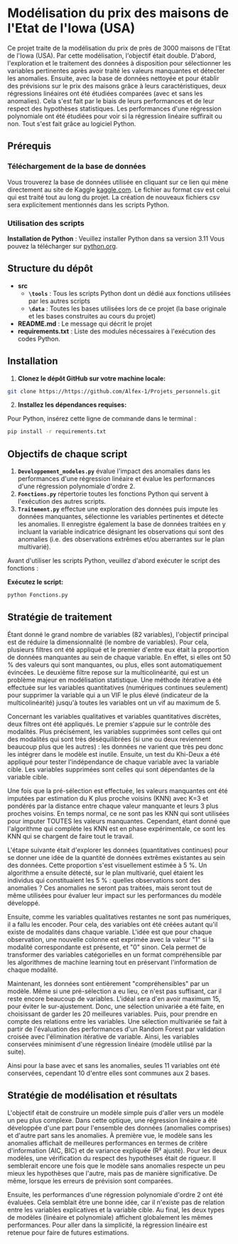# Modélisation du prix des maisons de l'Etat de l'Iowa (USA)

Ce projet traite de la modélisation du prix de près de 3000 maisons de l'Etat de l'Iowa (USA). Par cette modélisation, l'objectif était double.
D'abord, l'exploration et le traitement des données à disposition pour sélectionner les variables pertinentes après avoir traité les valeurs manquantes et détecter les anomalies.
Ensuite, avec la base de données nettoyée et pour établir des prévisions sur le prix des maisons grâce à leurs caractéristiques, deux régressions linéaires ont été étudiées comparées (avec et sans les anomalies). Cela s'est fait par le biais de leurs performances et de leur respect des hypothèses statistiques.
Les performances d'une régression polynomiale ont été étudiées pour voir si la régression linéaire suffirait ou non.
Tout s'est fait grâce au logiciel Python.

## Prérequis

### Téléchargement de la base de données

Vous trouverez la base de données utilisée en cliquant sur ce lien qui mène directement au site de Kaggle [kaggle.com](https://www.kaggle.com/datasets/marcopale/housing/data). Le fichier au format csv est celui qui est traité tout au long du projet. La création de nouveaux fichiers csv sera explicitement mentionnés dans les scripts Python.

### Utilisation des scripts

**Installation de Python** : Veuillez installer Python dans sa version 3.11 Vous pouvez la télécharger  sur [python.org](https://www.python.org/).
   
## Structure du dépôt 
   
- __src__      
    - **`\tools`** : Tous les scripts Python dont un dédié aux fonctions utilisées par les autres scripts
    - **`\data`** : Toutes les bases utilisées lors de ce projet (la base originale et les bases construites au cours du projet)
- __README.md__ : Le message qui décrit le projet         
- __requirements.txt__ : Liste des modules nécessaires à l'exécution des codes Python.      

## Installation

1. **Clonez le dépôt GitHub sur votre machine locale:** 
```bash
git clone https://https://github.com/Alfex-1/Projets_personnels.git
```

2. **Installez les dépendances requises:**

Pour Python, insérez cette ligne de commande dans le terminal :
```bash
pip install -r requirements.txt
```

## Objectifs de chaque script

1. **`Developpement_modeles.py`** évalue l'impact des anomalies dans les performances d'une régression linéaire et évalue les performances d'une régression polynomiale d'ordre 2.
2. **`Fonctions.py`** répertorie toutes les fonctions Python qui servent à l'exécution des autres scripts.
3. **`Traitement.py`** effectue une exploration des données puis impute les données manquantes, sélectionne les variables pertinentes et détecte les anomalies. Il enregistre également la base de données traitées en y incluant la variable indicatrice désignant les observations qui sont des anomalies (i.e. des observations extrêmes et/ou aberrantes sur le plan multivarié).

Avant d'utiliser les scripts Python, veuillez d'abord exécuter le script des fonctions :

**Exécutez le script:** 
```bash
python Fonctions.py  
```

## Stratégie de traitement

Étant donné le grand nombre de variables (82 variables), l'objectif principal est de réduire la dimensionnalité (le nombre de variables). Pour cela, plusieurs filtres ont été appliqué et le premier d'entre eux était la proportion de données manquantes au sein de chaque variable. En effet, si elles ont 50 % des valeurs qui sont manquantes, ou plus, elles sont automatiquement évincées.
Le deuxième filtre repose sur la multicolinéarité, qui est un problème majeur en modélisation statistique. Une méthode itérative a été effectuée sur les variables quantitatives (numériques continues seulement) pour supprimer la variable qui a un VIF le plus élevé (indicateur de la multicolinéarité) jusqu'à toutes les variables ont un vif au maximum de 5.

Concernant les variables qualitatives et variables quantitatives discrètes, deux filtres ont été appliqués. Le premier s'appuie sur le contrôle des modalités. Plus précisément, les variables supprimées sont celles qui ont des modalités qui sont très déséquilibrées (si une ou deux reviennent beaucoup plus que les autres) : les données ne varient que très peu donc les intégrer dans le modèle est inutile. Ensuite, un test du Khi-Deux a été appliqué pour tester l'indépendance de chaque variable avec la variable cible. Les variables supprimées sont celles qui sont dépendantes de la variable cible.

Une fois que la pré-sélection est effectuée, les valeurs manquantes ont été imputées par estimation du K plus proche voisins (KNN) avec K=3 et pondérés par la distance entre chaque valeur manquante et leurs 3 plus proches voisins. En temps normal, ce ne sont pas les KNN qui sont utilisées pour imputer TOUTES les valeurs manquantes. Cependant, étant donné que l'algorithme qui complète les KNN est en phase expérimentale, ce sont les KNN qui se chargent de faire tout le travail.

L'étape suivante était d'explorer les données (quantitatives continues) pour se donner une idée de la quantité de données extrêmes existantes au sein des données. Cette proportion s'est visuellement estimée à 5 %. Un algorithme a ensuite détecté, sur le plan multivarié, quel étaient les individus qui constituaient les 5 % : quelles observations sont des anomalies ?
Ces anomalies ne seront pas traitées, mais seront tout de même utilisées pour évaluer leur impact sur les performances du modèle développé.

Ensuite, comme les variables qualitatives restantes ne sont pas numériques, il a fallu les encoder. Pour cela, des variables ont été créées autant qu'il existe de modalités dans chaque variable. L'idée est que pour chaque observation, une nouvelle colonne est exprimée avec la valeur "1" si la modalité correspondante est présente, et "0" sinon. Cela permet de transformer des variables catégorielles en un format compréhensible par les algorithmes de machine learning tout en préservant l'information de chaque modalité.

Maintenant, les données sont entièrement "compréhensibles" par un modèle. Même si une pré-sélection a eu lieu, ce n'est pas suffisant, car il reste encore beaucoup de variables. L'idéal sera d'en avoir maximum 15, pour éviter le sur-ajustement. Donc, une sélection univariée a été faite, en choisissant de garder les 20 meilleures variables. Puis, pour prendre en compte des relations entre les variables. Une sélection multivariée se fait à partir de l'évaluation des performances d'un Random Forest par validation croisée avec l'élimination itérative de variable. Ainsi, les variables conservées minimisent d'une régression linéaire (modèle utilisé par la suite).

Ainsi pour la base avec et sans les anomalies, seules 11 variables ont été conservées, cependant 10 d'entre elles sont communes aux 2 bases.

## Stratégie de modélisation et résultats

L'objectif était de construire un modèle simple puis d'aller vers un modèle un peu plus complexe. Dans cette optique, une régression linéaire a été développée d'une part pour l'ensemble des données (anomalies comprises) et d'autre part sans les anomalies. À première vue, le modèle sans les anomalies affichait de meilleures performances en termes de critère d'information (AIC, BIC) et de variance expliquée (R² ajusté). Pour les deux modèles, une vérification du respect des hypothèses était de rigueur. Il semblerait encore une fois que le modèle sans anomalies respecte un peu mieux les hypothèses que l'autre, mais pas de manière significative. De même, lorsque les erreurs de prévision sont comparées.

Ensuite, les performances d'une régression polynomiale d'ordre 2 ont été évaluées. Cela semblait être une bonne idée, car il n'existe pas de relation entre les variables explicatives et la variable cible. Au final, les deux types de modèles (linéaire et polynomiale) affichent globalement les mêmes performances. Pour aller dans la simplicité, la régression linéaire est retenue pour faire de futures estimations.